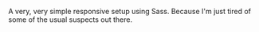 A very, very simple responsive setup using Sass. Because I'm just tired of some of the usual suspects out there.
